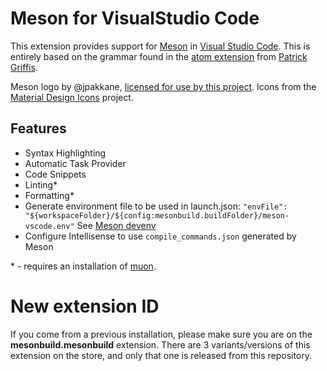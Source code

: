 # Meson for VisualStudio Code

This extension provides support for [Meson](http://mesonbuild.com/) in [Visual Studio Code](https://code.visualstudio.com/).
This is entirely based on the grammar found in the [atom extension](https://github.com/TingPing/language-meson) from [Patrick Griffis](https://github.com/TingPing).

Meson logo by @jpakkane, [licensed for use by this project](http://mesonbuild.com/legal.html).
Icons from the [Material Design Icons](https://materialdesignicons.com/) project.

## Features

- Syntax Highlighting
- Automatic Task Provider
- Code Snippets
- Linting\*
- Formatting\*
- Generate environment file to be used in launch.json:
  `"envFile": "${workspaceFolder}/${config:mesonbuild.buildFolder}/meson-vscode.env"`
  See [Meson devenv](https://mesonbuild.com/Commands.html#devenv)
- Configure Intellisense to use `compile_commands.json` generated by Meson

\* - requires an installation of [muon](https://muon.build).

# New extension ID

If you come from a previous installation, please make sure you are on the **mesonbuild.mesonbuild** extension.
There are 3 variants/versions of this extension on the store, and only that one is released from this repository.
